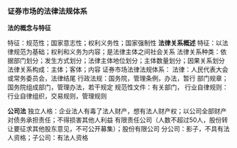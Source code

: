 ### 证券市场的法律法规体系

**法的概念与特征**

特征：规范性；国家意志性；权利义务性；国家强制性
**法律关系概述**
特征：以法律规范为基础；权利和义务为内容；是法律主体之间社会关系
法律关系种类：依据部门划分；发生方式划分；法律主体地位划分；主体数量划分；因果关系划分
法律关系构成：主体；客体；内容
证券市场法律法规体系：
法律：人民代表大会或常务委员会，法律结尾
行政法规：国务院，管理条例，办法，暂行
部门规章；国务院组成部门，管理办法，若干规定
规范性文件：有关部门，
行业自律规则：行业自律组织，交易规则，管理规则

**公司法**
独立人格：企业法人有毒了法人财产，想有法人财产权；以公司全部财产对债务承担责任；不得损害其他人利益
有限责任公司（人数不超过50人，股份转让要征求其他股东意见，不可公开募集）；股份有限公司
分公司：影子，不具有法人资格；子公司：有法人资格